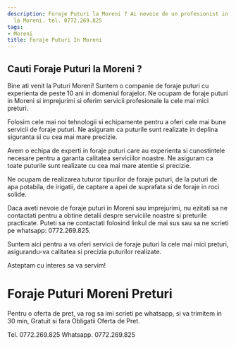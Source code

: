 ```yaml
---
description: Foraje Puturi la Moreni ? Ai nevoie de un profesionist in Foraje Puturi
  la Moreni. tel. 0772.269.825
tags:
- Moreni
title: Foraje Puturi In Moreni
---
```



## Cauti Foraje Puturi la Moreni ?

Bine ati venit la Puturi Moreni! Suntem o companie de foraje puturi cu experienta de peste 10 ani in domeniul forajelor. Ne ocupam de foraje puturi in Moreni si imprejurimi si oferim servicii profesionale la cele mai mici preturi.

Folosim cele mai noi tehnologii si echipamente pentru a oferi cele mai bune servicii de foraje puturi. Ne asiguram ca puturile sunt realizate in deplina siguranta si cu cea mai mare precizie.

Avem o echipa de experti in foraje puturi care au experienta si cunostintele necesare pentru a garanta calitatea serviciilor noastre. Ne asiguram ca toate puturile sunt realizate cu cea mai mare atentie si precizie.

Ne ocupam de realizarea tuturor tipurilor de foraje puturi, de la puturi de apa potabila, de irigatii, de captare a apei de suprafata si de foraje in roci solide.

Daca aveti nevoie de foraje puturi in Moreni sau imprejurimi, nu ezitati sa ne contactati pentru a obtine detalii despre serviciile noastre si preturile practicate. Puteti sa ne contactati folosind linkul de mai sus sau sa ne scrieti pe whatsapp: 0772.269.825. 

Suntem aici pentru a va oferi servicii de foraje puturi la cele mai mici preturi, asigurandu-va calitatea si precizia puturilor realizate. 

Asteptam cu interes sa va servim!

# Foraje Puturi Moreni Preturi
Pentru o oferta de pret, va rog sa imi scrieti pe whatsapp, si va trimitem in 30 min, Gratuit si fara Obligatii Oferta de Pret.

Tel. 0772.269.825
Whatsapp. 0772.269.825